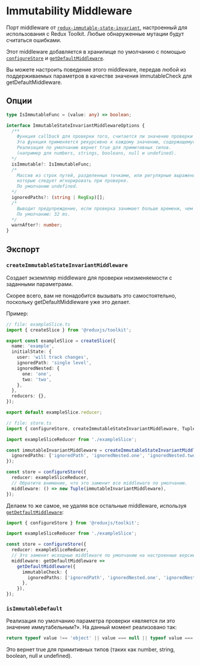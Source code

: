 # Immutability Middleware

Порт middleware от [`redux-immutable-state-invariant`](https://github.com/leoasis/redux-immutable-state-invariant), настроенный для использования с Redux Toolkit. Любые обнаруженные мутации будут считаться ошибками.

Этот middleware добавляется в хранилище по умолчанию с помощью [`configureStore`](./configureStore.md) и [`getDefaultMiddleware`](./getDefaultMiddleware.md).

Вы можете настроить поведение этого middleware, передав любой из поддерживаемых параметров в качестве значения immutableCheck для getDefaultMiddleware.

## Опции

```ts
type IsImmutableFunc = (value: any) => boolean;

interface ImmutableStateInvariantMiddlewareOptions {
  /**
    Функция callback для проверки того, считается ли значение проверки иммутабельным.
    Эта функция применяется рекурсивно к каждому значению, содержащемуся в состоянии.
    Реализация по умолчанию вернет true для примитивных типов.
    (например для numbers, strings, booleans, null и undefined).
  */
  isImmutable?: IsImmutableFunc;
  /*
    Массив из строк путей, разделенных точками, или регулярные выражения,
    которые следует игнорировать при проверке.
    По умолчанию undefined.
  */
  ignoredPaths?: (string | RegExp)[];
  /*
    Выводит предупреждение, если проверка занимает больше времени, чем N ms.
    По умолчанию: 32 ms.
  */
  warnAfter?: number;
}
```

## Экспорт

### `createImmutableStateInvariantMiddleware`

Cоздает экземпляр middleware для проверки неизменяемости с заданными параметрами.

Скорее всего, вам не понадобится вызывать это самостоятельно, поскольку getDefaultMiddleware уже это делает.

Пример:

```ts
// file: exampleSlice.ts
import { createSlice } from '@reduxjs/toolkit';

export const exampleSlice = createSlice({
  name: 'example',
  initialState: {
    user: 'will track changes',
    ignoredPath: 'single level',
    ignoredNested: {
      one: 'one',
      two: 'two',
    },
  },
  reducers: {},
});

export default exampleSlice.reducer;

// file: store.ts
import { configureStore, createImmutableStateInvariantMiddleware, Tuple } from '@reduxjs/toolkit';

import exampleSliceReducer from './exampleSlice';

const immutableInvariantMiddleware = createImmutableStateInvariantMiddleware({
  ignoredPaths: ['ignoredPath', 'ignoredNested.one', 'ignoredNested.two'],
});

const store = configureStore({
  reducer: exampleSliceReducer,
  // Обратите внимание, что это заменит все middleware по умолчанию.
  middleware: () => new Tuple(immutableInvariantMiddleware),
});
```

Делаем то же самое, не удаляя все остальные middleware, используя [`getDetfaultMiddleware`](./getDefaultMiddleware.md):

```ts
import { configureStore } from '@reduxjs/toolkit';

import exampleSliceReducer from './exampleSlice';

const store = configureStore({
  reducer: exampleSliceReducer,
  // Это заменит исходные middleware по умолчанию на настроенные версии.
  middleware: getDefaultMiddleware =>
    getDefaultMiddleware({
      immutableCheck: {
        ignoredPaths: ['ignoredPath', 'ignoredNested.one', 'ignoredNested.two'],
      },
    }),
});
```

### `isImmutableDefault`

Реализация по умолчанию параметра проверки «является ли это значение иммутабельным?». На данный момент реализовано так:

```ts
return typeof value !== 'object' || value === null || typeof value === 'undefined';
```

Это вернет true для примитивных типов (таких как number, string, boolean, null и undefined).
